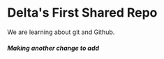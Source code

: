 # Delta's First Shared Repo

We are learning about git and Github.

##### Making another change to add